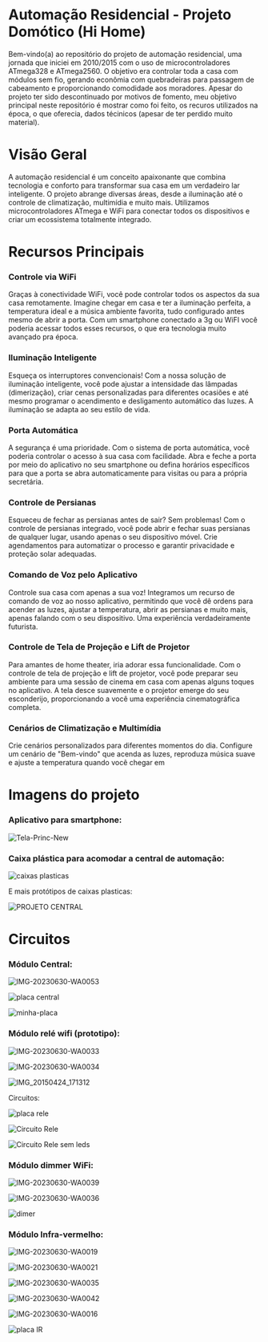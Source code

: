 # Automação Residencial - Projeto Domótico (Hi Home)

Bem-vindo(a) ao repositório do projeto de automação residencial, uma jornada que iniciei em 2010/2015 com o uso de microcontroladores ATmega328 e ATmega2560. O objetivo era controlar toda a casa com módulos sem fio, gerando econômia com quebradeiras para passagem de cabeamento e proporcionando comodidade aos moradores. 
Apesar do projeto ter sido descontinuado por motivos de fomento, meu objetivo principal neste repositório é mostrar como foi feito, os recuros utilizados na época, o que oferecia, dados técinicos (apesar de ter perdido muito material).

# Visão Geral
A automação residencial é um conceito apaixonante que combina tecnologia e conforto para transformar sua casa em um verdadeiro lar inteligente. O projeto abrange diversas áreas, desde a iluminação até o controle de climatização, multimídia e muito mais. Utilizamos microcontroladores ATmega e WiFi para conectar todos os dispositivos e criar um ecossistema totalmente integrado.

# Recursos Principais


### Controle via WiFi
Graças à conectividade WiFi, você pode controlar todos os aspectos da sua casa remotamente. Imagine chegar em casa e ter a iluminação perfeita, a temperatura ideal e a música ambiente favorita, tudo configurado antes mesmo de abrir a porta. Com um smartphone conectado a 3g ou WiFI você poderia acessar todos esses recursos, o que era tecnologia muito avançado pra época.

### Iluminação Inteligente
Esqueça os interruptores convencionais! Com a nossa solução de iluminação inteligente, você pode ajustar a intensidade das lâmpadas (dimerização), criar cenas personalizadas para diferentes ocasiões e até mesmo programar o acendimento e desligamento automático das luzes. A iluminação se adapta ao seu estilo de vida.

### Porta Automática
A segurança é uma prioridade. Com o sistema de porta automática, você poderia controlar o acesso à sua casa com facilidade. Abra e feche a porta por meio do aplicativo no seu smartphone ou defina horários específicos para que a porta se abra automaticamente para visitas ou para a própria secretária.

### Controle de Persianas
Esqueceu de fechar as persianas antes de sair? Sem problemas! Com o controle de persianas integrado, você pode abrir e fechar suas persianas de qualquer lugar, usando apenas o seu dispositivo móvel. Crie agendamentos para automatizar o processo e garantir privacidade e proteção solar adequadas.

### Comando de Voz pelo Aplicativo
Controle sua casa com apenas a sua voz! Integramos um recurso de comando de voz ao nosso aplicativo, permitindo que você dê ordens para acender as luzes, ajustar a temperatura, abrir as persianas e muito mais, apenas falando com o seu dispositivo. Uma experiência verdadeiramente futurista.

### Controle de Tela de Projeção e Lift de Projetor
Para amantes de home theater, iria adorar essa funcionalidade. Com o controle de tela de projeção e lift de projetor, você pode preparar seu ambiente para uma sessão de cinema em casa com apenas alguns toques no aplicativo. A tela desce suavemente e o projetor emerge do seu esconderijo, proporcionando a você uma experiência cinematográfica completa.

### Cenários de Climatização e Multimídia
Crie cenários personalizados para diferentes momentos do dia. Configure um cenário de "Bem-vindo" que acenda as luzes, reproduza música suave e ajuste a temperatura quando você chegar em

# Imagens do projeto
### Aplicativo para smartphone:

![Tela-Princ-New](https://github.com/dev-daniel-amorim/Automacao_residencial/assets/115194365/e5b7444a-5adf-42de-b62a-0ce554c34d97)

### Caixa plástica para acomodar a central de automação:

![caixas plasticas](https://github.com/dev-daniel-amorim/Automacao_residencial/assets/115194365/2c497cce-4661-492b-ab71-ab2bc1b07a57)

E mais protótipos de caixas plasticas:

![PROJETO CENTRAL](https://github.com/dev-daniel-amorim/Automacao_residencial/assets/115194365/491f262f-e814-491e-a644-61a22c60e544)


# Circuitos

### Módulo Central:

![IMG-20230630-WA0053](https://github.com/dev-daniel-amorim/Automacao_residencial/assets/115194365/d7fb635e-9837-429b-a40f-a68df4f75d2d)

![placa central](https://github.com/dev-daniel-amorim/Automacao_residencial/assets/115194365/597d287c-f831-476a-baa7-f7f4403bc630)

![minha-placa](https://github.com/dev-daniel-amorim/Automacao_residencial/assets/115194365/b6e04f70-626e-4140-81c5-7621fd6ea297)


### Módulo relé wifi (prototipo):

![IMG-20230630-WA0033](https://github.com/dev-daniel-amorim/Automacao_residencial/assets/115194365/a1a2eeb6-a988-4d36-9bd5-1159e18946c0)

![IMG-20230630-WA0034](https://github.com/dev-daniel-amorim/Automacao_residencial/assets/115194365/c737442c-6e6b-4523-b388-f543a898eaa4)

![IMG_20150424_171312](https://github.com/dev-daniel-amorim/Automacao_residencial/assets/115194365/8eb25a58-5b4a-4473-bb9c-cc7084d5b64c)

Circuitos:

![placa rele](https://github.com/dev-daniel-amorim/Automacao_residencial/assets/115194365/77d301c2-b4bc-4604-ae53-c76860799d5d)

![Circuito Rele](https://github.com/dev-daniel-amorim/Automacao_residencial/assets/115194365/6fb3e50f-17ee-449b-9577-8cd64f7b1526)

![Circuito Rele sem leds](https://github.com/dev-daniel-amorim/Automacao_residencial/assets/115194365/2d2144ed-238e-4ac1-a54b-bd2289ff8d3c)


### Módulo dimmer WiFi:

![IMG-20230630-WA0039](https://github.com/dev-daniel-amorim/Automacao_residencial/assets/115194365/9799d05e-5316-477e-bd87-6daca5b7fb77)

![IMG-20230630-WA0036](https://github.com/dev-daniel-amorim/Automacao_residencial/assets/115194365/24b0c6e8-610e-428a-9428-99c8897fbb08)

![dimer](https://github.com/dev-daniel-amorim/Automacao_residencial/assets/115194365/a268b762-5035-4721-acc6-20f882049b89)


### Módulo Infra-vermelho:

![IMG-20230630-WA0019](https://github.com/dev-daniel-amorim/Automacao_residencial/assets/115194365/be3e0987-0c2f-4860-9bb4-7b7eee6a7ba2)

![IMG-20230630-WA0021](https://github.com/dev-daniel-amorim/Automacao_residencial/assets/115194365/68469ad5-ead7-4dfe-9496-acc263b25d97)

![IMG-20230630-WA0035](https://github.com/dev-daniel-amorim/Automacao_residencial/assets/115194365/d3e9351c-582c-4707-8c85-8fcbf51c144a)

![IMG-20230630-WA0042](https://github.com/dev-daniel-amorim/Automacao_residencial/assets/115194365/f724bfab-e6af-4372-9d3e-80f96e65a4ce)

![IMG-20230630-WA0016](https://github.com/dev-daniel-amorim/Automacao_residencial/assets/115194365/7d4bd778-ac08-4853-87dd-4171c5db7b62)

![placa IR](https://github.com/dev-daniel-amorim/Automacao_residencial/assets/115194365/4b8891ae-671a-46f0-b7d8-f05ed5a33f80)













